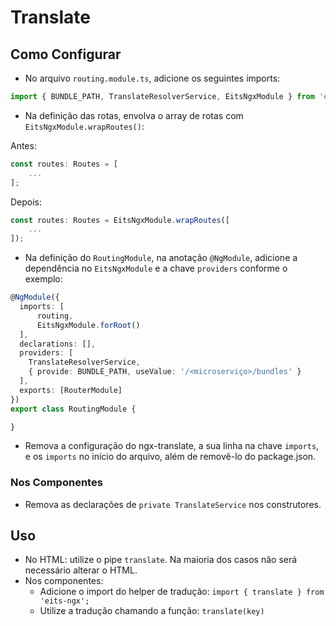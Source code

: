 # Translate

## Como Configurar

* No arquivo `routing.module.ts`, adicione os seguintes imports:

```typescript
import { BUNDLE_PATH, TranslateResolverService, EitsNgxModule } from 'eits-ngx';
```

* Na definição das rotas, envolva o array de rotas com `EitsNgxModule.wrapRoutes()`:

Antes:
```typescript
const routes: Routes = [
    ...
];
```

Depois:
```typescript
const routes: Routes = EitsNgxModule.wrapRoutes([
    ...
]);
```

* Na definição do `RoutingModule`, na anotação `@NgModule`, adicione a dependência no `EitsNgxModule`
 e a chave `providers` conforme o exemplo:
```typescript
@NgModule({
  imports: [
      routing,
      EitsNgxModule.forRoot()
  ],
  declarations: [],
  providers: [
    TranslateResolverService,
    { provide: BUNDLE_PATH, useValue: '/<microserviço>/bundles' }
  ],
  exports: [RouterModule]
})
export class RoutingModule {

}
```
* Remova a configuração do ngx-translate, a sua linha na chave `imports`, e os `imports` no início do arquivo, além de
removê-lo do package.json.

### Nos Componentes

* Remova as declarações de `private TranslateService` nos construtores.


## Uso

* No HTML: utilize o pipe `translate`. Na maioria dos casos não será necessário alterar o HTML.
* Nos componentes:
    * Adicione o import do helper de tradução: `import { translate } from 'eits-ngx';`
    * Utilize a tradução chamando a função: `translate(key)`

